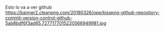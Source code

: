 Esto lo va a ver github
https://banner2.cleanpng.com/20180326/ope/kisspng-github-repository-commit-version-control-github-5ab8bdf6f3ad65.7277177015220566949981.jpg

